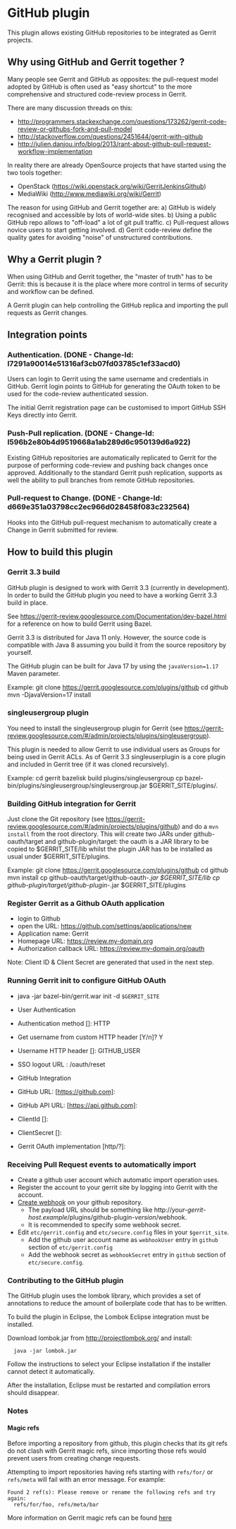 GitHub plugin
=============
This plugin allows existing GitHub repositories to be integrated
as Gerrit projects.

Why using GitHub and Gerrit together ?
--------------------------------------

Many people see Gerrit and GitHub as opposites: the pull-request
model adopted by GitHub is often used as "easy shortcut" to the
more comprehensive and structured code-review process in Gerrit.

There are many discussion threads on this:
- http://programmers.stackexchange.com/questions/173262/gerrit-code-review-or-githubs-fork-and-pull-model
- http://stackoverflow.com/questions/2451644/gerrit-with-github
- http://julien.danjou.info/blog/2013/rant-about-github-pull-request-workflow-implementation

In reality there are already OpenSource projects that have started
using the two tools together:
- OpenStack (https://wiki.openstack.org/wiki/GerritJenkinsGithub)
- MediaWiki (http://www.mediawiki.org/wiki/Gerrit)

The reason for using GitHub and Gerrit together are:
a) GitHub is widely recognised and accessible by lots of world-wide sites.
b) Using a public GitHub repo allows to "off-load" a lot of git pull traffic.
c) Pull-request allows novice users to start getting involved.
d) Gerrit code-review define the quality gates for avoiding "noise" of unstructured
   contributions.

Why a Gerrit plugin ?
---------------------

When using GitHub and Gerrit together, the "master of truth" has to be
Gerrit: this is because it is the place where more control in terms of
security and workflow can be defined.

A Gerrit plugin can help controlling the GitHub replica and importing
the pull requests as Gerrit changes.


Integration points
------------------

### Authentication. (DONE - Change-Id: I7291a90014e51316af3cb07fd03785c1ef33acd0)

Users can login to Gerrit using the same username and credentials
in GitHub. Gerrit login points to GitHub for generating the OAuth token
to be used for the code-review authenticated session.

The initial Gerrit registration page can be customised to import
GitHub SSH Keys directly into Gerrit.

### Push-Pull replication. (DONE - Change-Id: I596b2e80b4d9519668a1ab289d6c950139d6a922)

Existing GitHub repositories are automatically replicated to Gerrit
for the purpose of performing code-review and pushing back changes
once approved. Additionally to the standard Gerrit push replication,
supports as well the ability to pull branches from remote GitHub
repositories.

### Pull-request to Change. (DONE - Change-Id: d669e351a03798cc2ec966d028458f083c232564)

Hooks into the GitHub pull-request mechanism to automatically create
a Change in Gerrit submitted for review.

How to build this plugin
------------------------

### Gerrit 3.3 build

GitHub plugin is designed to work with Gerrit 3.3 (currently in development).
In order to build the GitHub plugin you need to have a working Gerrit 3.3
build in place.

See https://gerrit-review.googlesource.com/Documentation/dev-bazel.html for a
reference on how to build Gerrit using Bazel.

Gerrit 3.3 is distributed for Java 11 only. However, the source code is compatible
with Java 8 assuming you build it from the source repository by yourself.

The GitHub plugin can be built for Java 17 by using the `javaVersion=1.17` Maven
parameter.

Example:
  git clone https://gerrit.googlesource.com/plugins/github
  cd github
  mvn -DjavaVersion=17 install

### singleusergroup plugin

You need to install the singleusergroup plugin for Gerrit
(see https://gerrit-review.googlesource.com/#/admin/projects/plugins/singleusergroup).

This plugin is needed to allow Gerrit to use individual users as Groups for being
used in Gerrit ACLs. As of Gerrit 3.3 singleuserplugin is a core plugin and
included in Gerrit tree (if it was cloned recursively).

Example:
  cd gerrit
  bazelisk build plugins/singleusergroup
  cp bazel-bin/plugins/singleusergroup/singleusergroup.jar $GERRIT_SITE/plugins/.

### Building GitHub integration for Gerrit

Just clone the Git repository (see https://gerrit-review.googlesource.com/#/admin/projects/plugins/github)
and do a `mvn install` from the root directory.
This will create two JARs under github-oauth/target and github-plugin/target: the oauth is a JAR library
to be copied to $GERRIT_SITE/lib whilst the plugin JAR has to be installed as usual under $GERRIT_SITE/plugins.

Example:
  git clone https://gerrit.googlesource.com/plugins/github
  cd github
  mvn install
  cp github-oauth/target/github-oauth-*.jar $GERRIT_SITE/lib
  cp github-plugin/target/github-plugin-*.jar $GERRIT_SITE/plugins

### Register Gerrit as a Github OAuth application ###

* login to Github
* open the URL: https://github.com/settings/applications/new
* Application name: Gerrit
* Homepage URL: https://review.my-domain.org
* Authorization callback URL: https://review.my-domain.org/oauth

Note: Client ID & Client Secret are generated that used in the next step.

### Running Gerrit init to configure GitHub OAuth

* java -jar bazel-bin/gerrit.war init -d `$GERRIT_SITE`
* User Authentication
* Authentication method []: HTTP
* Get username from custom HTTP header [Y/n]? Y
* Username HTTP header []: GITHUB_USER
* SSO logout URL : /oauth/reset

* GitHub Integration

* GitHub URL: [https://github.com]: <confirm>
* GitHub API URL: [https://api.github.com]: <confirm>
* ClientId []: <provided client id from previous step>
* ClientSecret []: <provided client secret from previous step>
* Gerrit OAuth implementation [http/?]: <http or oauth>

### Receiving Pull Request events to automatically import

* Create a github user account which automatic import operation uses.
* Register the account to your gerrit site by logging into Gerrit with the
  account.
* [Create webhook](https://developer.github.com/webhooks/creating/) on your
  github repository.
  * The payload URL should be something like
    http://*your-gerrit-host.example*/plugins/github-plugin-*version*/webhook.
  * It is recommended to specify some webhook secret.
* Edit `etc/gerrit.config` and `etc/secure.config` files in your `$gerrit_site`.
  * Add the github user account name as `webhookUser` entry in `github` section
    of `etc/gerrit.config`
  * Add the webhook secret as `webhookSecret` entry in `github` section of
    `etc/secure.config`.

### Contributing to the GitHub plugin

The GitHub plugin uses the lombok library, which provides a set of
annotations to reduce the amount of boilerplate code that has to be
written.

To build the plugin in Eclipse, the Lombok Eclipse integration must be
installed.

Download lombok.jar from http://projectlombok.org/ and install:


```
  java -jar lombok.jar
```

Follow the instructions to select your Eclipse installation if the
installer cannot detect it automatically.

After the installation, Eclipse must be restarted and compilation
errors should disappear.

### Notes

#### Magic refs

Before importing a repository from github, this plugin checks that its git refs
do not clash with Gerrit magic refs, since importing those refs would prevent
users from creating change requests.

Attempting to import repositories having refs starting with `refs/for/` or
`refs/meta` will fail with an error message.
For example:

```text
Found 2 ref(s): Please remove or rename the following refs and try again:
  refs/for/foo, refs/meta/bar
```

More information on Gerrit magic refs can be found [here](https://gerrit-review.googlesource.com/Documentation/intro-user.html#upload-change)
